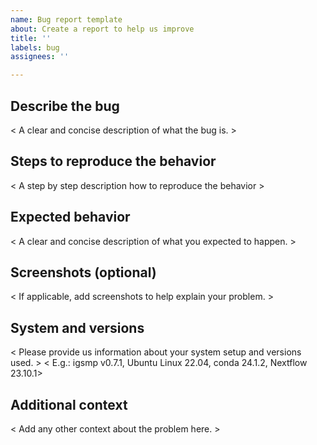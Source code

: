```yaml
---
name: Bug report template
about: Create a report to help us improve
title: ''
labels: bug
assignees: ''

---
```


## Describe the bug
\< A clear and concise description of what the bug is. \>

## Steps to reproduce the behavior
\< A step by step description how to reproduce the behavior \>

## Expected behavior
\< A clear and concise description of what you expected to happen. \>

## Screenshots (optional)
\< If applicable, add screenshots to help explain your problem. \>

## System and versions
\< Please provide us information about your system setup and versions used. \>
\< E.g.: igsmp v0.7.1, Ubuntu Linux 22.04, conda 24.1.2, Nextflow 23.10.1\>

## Additional context
\< Add any other context about the problem here. \>
